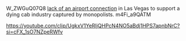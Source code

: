 W_ZWGuQ07Q8
[lack of an airport connection](https://youtu.be/6X3pIH1ttN4) in Las Vegas to support a dying cab industry captured by monopolists.
m4Fi_a9QATM

https://youtube.com/clip/UgkxV1YeRljQHPcN4NO5aBdj1HPS7apnbNrC?si=cFX_1sO7NZpeRWfv